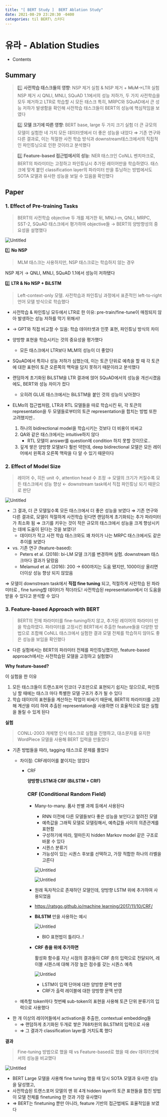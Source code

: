 ```yaml
---
title: "[ BERT Study ]  BERT Ablation Study" 
date: 2021-08-29 23:20:30 -0400
categories: til BERT\ 스터디
---
```


# 유라 - Ablation Studies

- Contents

## Summary

> 1️⃣ **사전학습 태스크들의 영향**: NSP 제거 실험 & NSP 제거 + ~~MLM~~→LTR 실험
NSP 제거 시 QNLI, MNLI, SQuAD 1.1에서의 성능 저하가, 
두 가지 사전학습을 모두 제거하고 LTR로 학습할 시 모든 태스크 특히, MRPC와 SQuAD에서 큰 성능 저하가 발생함을 확인해 사전학습 태스크들이 BERT의 성능에 핵심적임을 보였다

> 2️⃣ **모델 크기에 따른 영향**: BERT base, large 두 가지 크기 실험
더 큰 규모의 모델이 실험한 네 가지 모든 데이터셋에서 더 좋은 성능을 내었다 ⇒
기존 연구와 다른 결과로, 이는 적절한 사전 학습 방식과 downstream태스크에서의 직접적인 파인튜닝으로 인한 것이라고 분석했다

> 3️⃣ **Feature-based 접근법에서의 성능**:  NER 태스크인 CoNLL 벤치마크로, BERT의 파라미터는 고정하고 파인튜닝시 추가된 레이어만을 학습하였다.
태스크에 맞게 붙인 classification layer의 파라미터 만을 튜닝하는 방법에서도 SOTA 모델과 유사한 성능을 보일 수 있음을 확인했다

## Paper

### 1. Effect of Pre-training Tasks

> BERT의 사전학습 objective 두 개를 제거한 뒤, MNLI-m, QNLI, MRPC, SST-2, SQuAD 태스크에서 평가하여 objective들 → BERT의 양방향성의 중요성을 설명했다

![Untitled](/assets/images/0829/Untitled.png)

1️⃣ **No NSP**

> MLM 태스크는 사용하지만, NSP 태스크로는 학습하지 않는 경우

NSP 제거 → QNLI, MNLI, SQuAD 1.1에서 성능이 저하됐다

2️⃣ **LTR & No NSP + BiLSTM**

> Left-context-only 모델. 사전학습과 파인튜닝 과정에서 표준적인 left-to-right 언어 모델 방식으로 학습했다

- 사전학습 & 파인튜닝 모두에서 LTR로 한 이유: pre-train/fine-tune이 매칭되지 않아 발생하는 성능 저하를 막기 위해서!
- → GPT와 직접 비교할 수 있음: 학습 데이터셋과 인풋 표현, 파인튜닝 방식의 차이
- 양방향 표현을 학습시키는 것의 중요성을 평가했다
    - 모든 태스크에서 LTR보다 MLM의 성능이 더 좋았다
- SQuAD에서 특히나 성능 저하가 심했는데, 이는 토큰 단위로 예측을 할 때 각 토큰에 대한 표현이 토큰 오른쪽의 맥락을 담지 못하기 때문이라고 분석했다
- 랜덤하게 초기화된 BiLSTM을 LTR 결과에 얹어 SQuAD에서의 성능을 개선시켰음에도, BERT와 성능 차이가 컸다
    - 오히려 GLUE 태스크에서는 BiLSTM을 붙인 것의 성능이 낮아졌다

- ELMo의 접근법처럼, LTR과 RTL 모델들을 따로 학습시킨 뒤, 각 토큰의 representation을 두 모델들로부터의 토큰 representation을 합치는 방법 또한 고려했지만..
    1. 하나의 bidirectional model을 학습시키는 것보다 더 비용이 비싸고
    2. QA와 같은 태스크에서는 intuitive하지 않다
        - RTL 모델이 answer를 question에 condition 하지 못할 것이므로..
    3. 깊게 쌓은 양방향 모델보다 훨씬 약한데, deep bidirectional 모델은 모든 레이어에서 왼쪽과 오른쪽 맥락을 다 알 수 있기 때문이다

### 2. Effect of Model Size

> 레이어 수, 히든 unit 수, attention head 수 조정 → 모델의 크기가 커질수록 모든 태스크에서 성능 향상 ← downstream task에서 직접 파인튜닝 되기 때문으로 판단

![Untitled](/assets/images/0829/Untitled%201.png)

- 그 결과, 더 큰 모델일수록 모든 태스크에서 더 좋은 성능을 보였다 ⇒ 기존 연구와 다른 결과로, 모델이 적절하게 사전학습 된다면 랜덤하게 초기화되는 추가 파라미터가 최소화 됨 ⇒ 크기를 키우는 것이 작은 규모의 태스크에서 성능을 크게 향상시키는 데에 도움이 된다는 것을 보였다!
    - 데이터가 작고 사전 학습 태스크와도 꽤 차이가 나는 MRPC 태스크에서도 같은 추이를 보였다
- vs. 기존 연구 (feature-based):
    - Peters et al. (2018): bi-LM 모델 크기를 변경하며 실험. downstream 태스크마다 결과가 달랐음
    - Melamud et al. (2016): 200 → 600까지는 도움 됐지만, 1000이상 올리면 더이상 성능 향상 되지 않았음

⇒ 모델이 downstream task에서 **직접 fine tuning** 되고, 적절하게 사전학습 된 파라미터로 , fine tuning할 데이터가 적더라도! 사전학습된 representation에서 더 도움을 받을 수 있다고 분석할 수 있다

### 3. Feature-based Approach with BERT

> BERT의 전체 파라미터를 fine-tuning하지 않고, 추가된 레이어의 파라미터 만을 학습하였다. 파라미터를 고정시킨 BERT에서 추출한 feature들을 다양한 방법으로 조합해 CoNLL 태스크에서 실험한 결과 모델 전체를 학습하지 않아도 좋은 성능을 보임을 확인했다

- 다른 실험에서는 BERT의 파라미터 전체를 파인튜닝했지만, feature-based approach에서는 사전학습된 모델을 고정하고 실험했다

**Why feature-based?**

이 실험을 한 이유

1. 모든 태스크들이 트랜스포머 인코더 구조만으로 표현되기 쉽지는 않으므로, 파인튜닝 할 때에는 태스크 마다 특별한 모델 구조가 추가 될 수 있다
2. 학습 데이터의 표현들을 계산하는 작업이 비싸기 때문에, BERT의 파라미터를 고정해 계산을 미리 하여 추출된 representation을 사용하면 더 효율적으로 많은 실험을 돌릴 수 있게 된다

**실험**

> CONLL-2003 개체명 인식 태스크로 실험을 진행하고, 대소문자를 유지한 WordPiece 모델을 사용해 BERT 입력을 만들었다

- 기존 방법들을 따라, tagging 태스크로 문제를 풀었다
    - 차이점: CRF레이어를 붙이지는 않았다
        - CRF

            **양방향 LSTM과 CRF (BiLSTM + CRF)**

            ### CRF (Conditional Random Field)

            - Many-to-many. 품사 판별 과제 등에서 사용된다
                - RNN 이전에 다른 모델들보다 좋은 성능을 보인다고 알려진 모델
                - 예측값을 그래픽 모델로 모델링해서, 예측값들 사이의 의존관계를 표현함
                - 구성하기에 따라, 얼마든지 hidden Markov model 같은 구조로 바꿀 수 있다
                - 시퀀스 분류기
                - 가능성이 있는 시퀀스 후보를 선택하고, 가장 적합한 하나의 라벨을 고른다

                ![Untitled](/assets/images/0829/Untitled%202.png)

                ![Untitled](/assets/images/0829/Untitled%203.png)

            - 원래 독자적으로 존재하던 모델인데, 양방향 LSTM 위에 추가하여 사용되었음
            - [https://ratsgo.github.io/machine learning/2017/11/10/CRF/](https://ratsgo.github.io/machine%20learning/2017/11/10/CRF/)

            - **BiLSTM** 만을 사용하는 예시

                ![Untitled](/assets/images/0829/Untitled%204.png)

                - BIO 표현법이 틀리다..!
            - **CRF 층을 위에 추가하면**

                활성화 함수를 지난 시점의 결과들이 CRF 층의 입력으로 전달되어, 레이블 시퀀스에 대해 가장 높은 점수를 갖는 시퀀스 예측

                ![Untitled](/assets/images/0829/Untitled%205.png)

                - LSTM이 입력 단어에 대한 양방향 문맥 반영
                - CRF가 출력 레이블에 대한 양방향 문맥 반영

    - 예측할 token마다 첫번째 sub-token의 표현을 사용해 토큰 단위 분류기의 입력으로 사용했다
- 한 개 이상의 레이어들에서 activation을 추출한, contextual embedding들
    - ⇒ 랜덤하게 초기화된 두개로 쌓은 768차원의 BiLSTM의 입력으로 사용
    - ⇒ 그 결과가 classification layer를 거치도록 했다

**결과**

> Fine-tuning 방법으로 했을 때 vs Feature-based로 했을 때 dev 데이터셋에서의 성능을 비교했다

![Untitled](/assets/images/0829/Untitled%206.png)

- BERT Large 모델을 사용해 fine tuning 했을 때 당시 SOTA 모델과 유사한 성능을 달성했고,
- 사전학습된 트랜스포머 모델의 맨 위 4개 hidden layer의 토큰 표현들을 합친 방법이 모델 전체를 finetuning 한 것과 가장 유사했다
- ⇒ BERT는 finetuning 뿐만 아니라, feature 기반의 접근법에도 효율적임을 보였다
